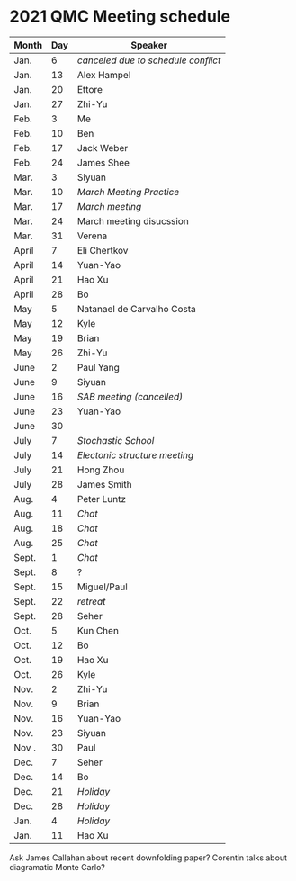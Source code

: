 
# 2021 QMC Meeting schedule 

Month | Day|  Speaker
------|----|--------------
Jan.  |  6 |  _canceled due to schedule conflict_
Jan.  | 13 |  Alex Hampel
Jan.  | 20 |  Ettore
Jan.  | 27 |  Zhi-Yu
Feb.  |  3 |  Me
Feb.  | 10 |  Ben
Feb.  | 17 |  Jack Weber
Feb.  | 24 |  James Shee
Mar.  |  3 |  Siyuan
Mar.  | 10 |  *March Meeting Practice*
Mar.  | 17 |  *March meeting*
Mar.  | 24 | March meeting disucssion
Mar.  | 31 | Verena
April |  7 | Eli Chertkov
April | 14 | Yuan-Yao
April | 21 | Hao Xu 
April | 28 | Bo
May   |  5 | Natanael de Carvalho Costa
May   | 12 | Kyle
May   | 19 | Brian
May   | 26 | Zhi-Yu
June  |  2 | Paul Yang
June  |  9 | Siyuan
June  | 16 | _SAB meeting (cancelled)_
June  | 23 | Yuan-Yao
June  | 30 | 
July  |  7 | _Stochastic School_ 
July  | 14 | _Electonic structure meeting_
July  | 21 | Hong Zhou
July  | 28 | James Smith
Aug.  |  4 | Peter Luntz
Aug.  | 11 | _Chat_
Aug.  | 18 | _Chat_
Aug.  | 25 | _Chat_
Sept. |  1 | _Chat_
Sept. |  8 | ?
Sept. | 15 | Miguel/Paul
Sept. | 22 | _retreat_
Sept.  | 28 | Seher
Oct.   |  5 | Kun Chen
Oct.   | 12 | Bo
Oct.   | 19 | Hao Xu
Oct.   | 26 | Kyle
Nov.   |  2 | Zhi-Yu
Nov.   |  9 | Brian
Nov.   | 16 | Yuan-Yao
Nov.   | 23 | Siyuan
Nov .  | 30 | Paul
Dec.   |  7 | Seher
Dec.   | 14 | Bo
Dec.   | 21 | _Holiday_
Dec.   | 28 | _Holiday_
Jan.   |  4 | _Holiday_
Jan.   | 11 | Hao Xu

Ask James Callahan about recent downfolding paper?
Corentin talks about diagramatic Monte Carlo? 

